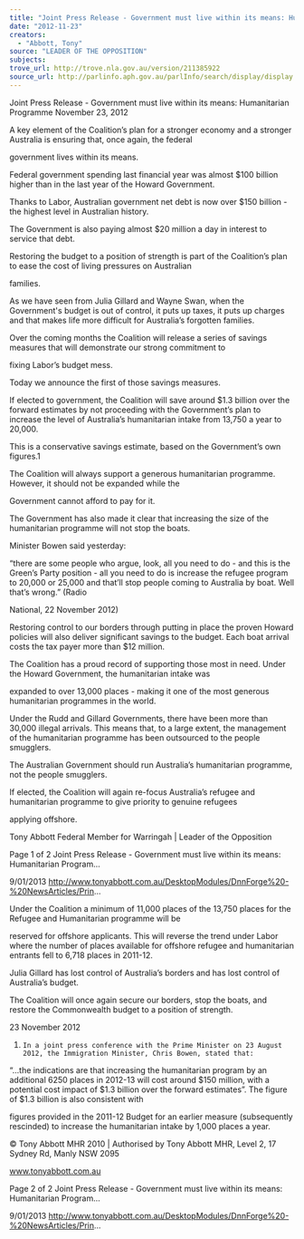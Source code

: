 ```yaml
---
title: "Joint Press Release - Government must live within its means: Humanitarian Programme"
date: "2012-11-23"
creators:
  - "Abbott, Tony"
source: "LEADER OF THE OPPOSITION"
subjects:
trove_url: http://trove.nla.gov.au/version/211385922
source_url: http://parlinfo.aph.gov.au/parlInfo/search/display/display.w3p;query=Id%3A%22media/pressrel/2155272%22
---
```


 Joint Press Release - Government must live within its  means: Humanitarian Programme November 23, 2012

 A key element of the Coalition’s plan for a stronger economy and a stronger Australia is ensuring that, once again, the federal 

 government lives within its means.

 Federal government spending last financial year was almost $100 billion higher than in the last year of the Howard Government.

 Thanks to Labor, Australian government net debt is now over $150 billion - the highest level in Australian history.

 The Government is also paying almost $20 million a day in interest to service that debt.

 Restoring the budget to a position of strength is part of the Coalition’s plan to ease the cost of living pressures on Australian 

 families.

 As we have seen from Julia Gillard and Wayne Swan, when the Government's budget is out of control, it puts up taxes, it puts up  charges and that makes life more difficult for Australia’s forgotten families.

 Over the coming months the Coalition will release a series of savings measures that will demonstrate our strong commitment to 

 fixing Labor’s budget mess.

 Today we announce the first of those savings measures.

 If elected to government, the Coalition will save around $1.3 billion over the forward estimates by not proceeding with the  Government’s plan to increase the level of Australia’s humanitarian intake from 13,750 a year to 20,000.

 This is a conservative savings estimate, based on the Government’s own figures.1

 The Coalition will always support a generous humanitarian programme. However, it should not be expanded while the 

 Government cannot afford to pay for it.

 The Government has also made it clear that increasing the size of the humanitarian programme will not stop the boats.

 Minister Bowen said yesterday:

 “there are some  people who argue, look, all you need to do - and this is the Green’s Party position - all you need to do  is  increase the refugee program to 20,000 or 25,000 and that’ll stop people coming to Australia by boat. Well that’s wrong.” (Radio 

 National, 22 November 2012)

 Restoring control to our borders through putting in place the proven Howard policies will also deliver significant savings to the  budget. Each boat arrival costs the tax payer more than $12 million.

 The Coalition has a proud record of supporting those most in need. Under the Howard Government, the humanitarian intake was 

 expanded to over 13,000 places - making it one of the most generous humanitarian programmes in the world.

 Under the Rudd and Gillard Governments, there have been more than 30,000 illegal arrivals. This means that, to a large extent,  the management of the humanitarian programme has been outsourced to the people smugglers.

 The Australian Government should run Australia’s humanitarian programme, not the people smugglers.

 If elected, the Coalition will again re-focus Australia’s refugee and humanitarian programme to give priority to genuine refugees 

 applying offshore.

 Tony Abbott Federal Member for Warringah | Leader of the Opposition

 Page 1 of 2 Joint Press Release - Government must live within its means: Humanitarian Program...

 9/01/2013 http://www.tonyabbott.com.au/DesktopModules/DnnForge%20-%20NewsArticles/Prin...

 Under the Coalition a minimum of 11,000 places of the 13,750 places for the Refugee and Humanitarian programme will be 

 reserved for offshore applicants. This will reverse the trend under Labor where the number of places available for offshore refugee  and humanitarian entrants fell to 6,718 places in 2011-12.

 Julia Gillard has lost control of Australia’s borders and has lost control of Australia’s budget.

 The Coalition will once again secure our borders, stop the boats, and restore the Commonwealth budget to a position of strength.

 23 November 2012

 1.     In a joint press conference with the Prime Minister on 23 August 2012, the Immigration Minister, Chris Bowen, stated that: 

 “...the indications are that increasing the humanitarian program by an additional 6250 places in 2012-13 will cost around $150  million, with a potential cost impact of $1.3 billion over the forward estimates”. The figure of $1.3 billion is also consistent with 

 figures provided in the 2011-12 Budget for an earlier measure (subsequently rescinded) to increase the humanitarian intake by  1,000 places a year.

 © Tony Abbott MHR 2010 | Authorised by Tony Abbott MHR, Level 2, 17 Sydney Rd, Manly NSW 2095

 www.tonyabbott.com.au

 Page 2 of 2 Joint Press Release - Government must live within its means: Humanitarian Program...

 9/01/2013 http://www.tonyabbott.com.au/DesktopModules/DnnForge%20-%20NewsArticles/Prin...

